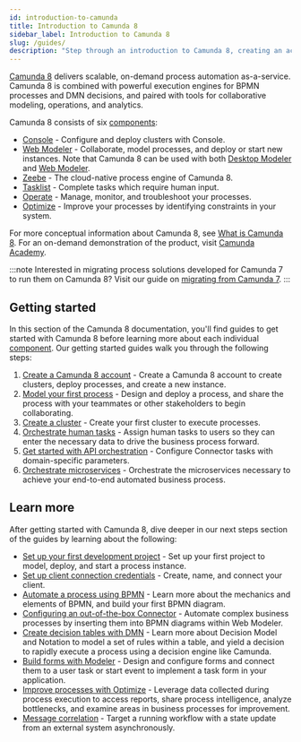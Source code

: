 ```yaml
---
id: introduction-to-camunda
title: Introduction to Camunda 8
sidebar_label: Introduction to Camunda 8
slug: /guides/
description: "Step through an introduction to Camunda 8, creating an account, modeling your first process, getting started with microservice orchestration, and more."
---
```


[Camunda 8](https://camunda.io) delivers scalable, on-demand process automation as-a-service. Camunda 8 is combined with powerful execution engines for BPMN processes and DMN decisions, and paired with tools for collaborative modeling, operations, and analytics.

Camunda 8 consists of six [components](/components/components-overview.md):

- [Console](/components/console/introduction-to-console.md) - Configure and deploy clusters with Console.
- [Web Modeler](/components/modeler/about-modeler.md) - Collaborate, model processes, and deploy or start new instances. Note that Camunda 8 can be used with both [Desktop Modeler](/components/modeler/desktop-modeler/index.md) and [Web Modeler](/components/modeler/web-modeler/launch-web-modeler.md).
- [Zeebe](/components/zeebe/zeebe-overview.md) - The cloud-native process engine of Camunda 8.
- [Tasklist](/components/tasklist/introduction-to-tasklist.md) - Complete tasks which require human input.
- [Operate](/components/operate/operate-introduction.md) - Manage, monitor, and troubleshoot your processes.
- [Optimize](/components/optimize/what-is-optimize.md) - Improve your processes by identifying constraints in your system.

For more conceptual information about Camunda 8, see [What is Camunda 8](components/concepts/what-is-camunda-8.md).
For an on-demand demonstration of the product, visit [Camunda Academy](https://bit.ly/3CvooTX).

:::note
Interested in migrating process solutions developed for Camunda 7 to run them on Camunda 8? Visit our guide on [migrating from Camunda 7](/guides/migrating-from-camunda-7/index.md).
:::

## Getting started

In this section of the Camunda 8 documentation, you'll find guides to get started with Camunda 8 before learning more about each individual [component](/components/components-overview.md). Our getting started guides walk you through the following steps:

1. [Create a Camunda 8 account](./create-account.md) - Create a Camunda 8 account to create clusters, deploy processes, and create a new instance.
2. [Model your first process](./model-your-first-process.md) - Design and deploy a process, and share the process with your teammates or other stakeholders to begin collaborating.
3. [Create a cluster](./create-cluster.md) - Create your first cluster to execute processes.
4. [Orchestrate human tasks](./getting-started-orchestrate-human-tasks.md) - Assign human tasks to users so they can enter the necessary data to drive the business process forward.
5. [Get started with API orchestration](./getting-started-orchestrate-apis.md) - Configure Connector tasks with domain-specific parameters.
6. [Orchestrate microservices](./getting-started-orchestrate-microservices.md) - Orchestrate the microservices necessary to achieve your end-to-end automated business process.

## Learn more

After getting started with Camunda 8, dive deeper in our next steps section of the guides by learning about the following:

- [Set up your first development project](./setting-up-development-project.md) - Set up your first project to model, deploy, and start a process instance.
- [Set up client connection credentials](./setup-client-connection-credentials.md) - Create, name, and connect your client.
- [Automate a process using BPMN](./automating-a-process-using-bpmn.md) - Learn more about the mechanics and elements of BPMN, and build your first BPMN diagram.
- [Configuring an out-of-the-box Connector](./configuring-out-of-the-box-connector.md) - Automate complex business processes by inserting them into BPMN diagrams within Web Modeler.
- [Create decision tables with DMN](./create-decision-tables-using-dmn.md) - Learn more about Decision Model and Notation to model a set of rules within a table, and yield a decision to rapidly execute a process using a decision engine like Camunda.
- [Build forms with Modeler](./utilizing-forms.md) - Design and configure forms and connect them to a user task or start event to implement a task form in your application.
- [Improve processes with Optimize](./improve-processes-with-optimize.md) - Leverage data collected during process execution to access reports, share process intelligence, analyze bottlenecks, and examine areas in business processes for improvement.
- [Message correlation](./message-correlation.md) - Target a running workflow with a state update from an external system asynchronously.
